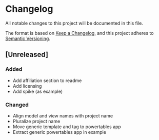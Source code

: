 # Changelog

All notable changes to this project will be documented in this file.

The format is based on [Keep a Changelog](https://keepachangelog.com/en/1.0.0/),
and this project adheres to [Semantic Versioning](https://semver.org/spec/v2.0.0.html).

## [Unreleased]

### Added

- Add affiliation section to readme
- Add licensing
- Add spike (as example)

### Changed

- Align model and view names with project name
- Pluralize project name
- Move generic template and tag to powertables app
- Extract generic powertables app in example
